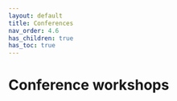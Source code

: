 ```yaml
---
layout: default
title: Conferences
nav_order: 4.6
has_children: true
has_toc: true
---
```

# Conference workshops  